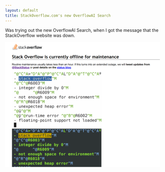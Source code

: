 ```yaml
---
layout: default
title: StackOverflow.com's new OverflowAI Search 
---
```


Was trying out the new OverflowAI Search, when I got the message that the StackOverflow website was down.

![Stack Overflow Maintenance](/images/StackOverflowMaintenance.png)
